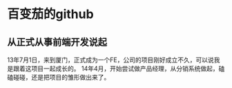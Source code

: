 # 百变茄的github

## 从正式从事前端开发说起
13年7月1日，来到厦门，正式成为一个FE，公司的项目刚好成立不久，可以说我是跟着这项目一起成长的。
14年4月，开始尝试做产品经理，从分销系统做起，磕磕碰碰，还是把项目的雏形做出来了。

